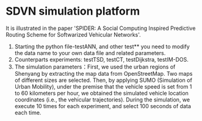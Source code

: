 # SDVN simulation platform
It is illustrated in the paper 'SPIDER: A Social Computing Inspired Predictive Routing Scheme for Softwarized Vehicular Networks'.
1. Starting the python file-testANN, and other test** you need to modify the data name to your own data file and related parameters.
2. Counterparts experiments: testTSD, testCT, testDijkstra, testIM-DOS.
3. The simulation parameters：First, we used the urban regions of Shenyang by extracting the map data from OpenStreetMap. Two maps of different sizes are selected. Then, by applying SUMO (Simulation of Urban Mobility), under the premise that the vehicle speed is set from 1 to 60 kilometers per hour, we obtained the simulated vehicle location coordinates (i.e., the vehicular trajectories). During the simulation, we execute 10 times for each experiment, and select 100 seconds of data each time. 
